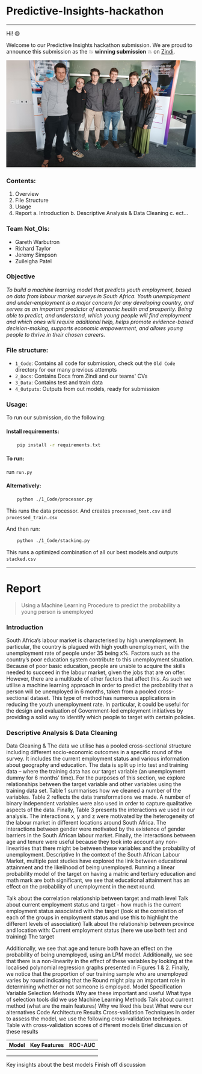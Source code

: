 # Predictive-Insights-hackathon

***

Hi! :smile: 

Welcome to our Predictive Insights hackathon submission. We are proud to announce this submission as the :boom: **winning submission** :boom: on [Zindi](https://zindi.africa/competitions/predictive-insights-youth-income-prediction-challenge).

![Team Photo](teamphoto.jpeg)

### Contents:

  1. Overview
  2. File Structure
  3. Usage
  4. Report
    a. Introduction
    b. Descriptive Analysis & Data Cleaning
    c. ect...
    

### Team Not_Ols:

 - Gareth Warbutron
 - Richard Taylor
 - Jeremy Simpson 
 - Zuileigha Patel

### Objective

*To build a machine learning model that predicts youth employment, based on data from labour market surveys in South Africa. Youth unemployment and under-employment is a major concern for any developing country, and serves as an important predictor of economic health and prosperity. Being able to predict, and understand, which young people will find employment and which ones will require additional help, helps promote evidence-based decision-making, supports economic empowerment, and allows young people to thrive in their chosen careers.*

### File structure:

 - `1_Code`:     Contains all code for submission, check out the `Old Code` directory for our many previous attempts
 - `2_Docs`:     Contains Docs from Zindi and our teams' CVs
 - `3_Data`:     Contains test and train data
 - `4_Outputs`:  Outputs from out models, ready for submission

### Usage:

To run our submission, do the following: 

#### Install requirements:
```bash
    pip install -r requirements.txt
```
#### To run:

 run  `run.py`

#### Alternatively:
```bash
    python ./1_Code/processor.py
```
This runs the data processor. And creates `processed_test.csv` and `processed_train.csv`

And then run:
```bash
    python ./1_Code/stacking.py
```
This runs a optimized combination of all our best models and outputs `stacked.csv`

***

# Report

> Using a Machine Learning Procedure to predict the probability a young person is unemployed

### Introduction

South Africa’s labour market is characterised by high unemployment. In particular, the country is plagued with high youth unemployment, with the unemployment rate of people under 35 being x%. Factors such as the country’s poor education system contribute to this unemployment situation. Because of poor basic education, people are unable to acquire the skills needed to succeed in the labour market, given the jobs that are on offer. However, there are a multitude of other factors that affect this. As such we utilise a machine learning approach in order to predict the probability that a person will be unemployed in 6 months, taken from a pooled cross-sectional dataset. This type of method has numerous applications in reducing the youth unemployment rate. In particular, it could be useful for the design and evaluation of Government-led employment initiatives by providing a solid way to identify which people to target with certain policies. 

### Descriptive Analysis & Data Cleaning

Data Cleaning & 
The data we utilise has a pooled cross-sectional structure including different socio-economic outcomes in a specific round of the survey. It includes the current employment status and various information about geography and education. The data is split up into test and training data – where the training data has our target variable (an unemployment dummy for 6 months’ time). For the purposes of this section, we explore relationships between the target variable and other variables using the training data set.
Table 1 summarises how we cleaned a number of the variables. Table 2 reflects the data transformations we made. A number of binary independent variables were also used in order to capture qualitative aspects of the data. Finally, Table 3 presents the interactions we used in our analysis. The interactions x, y and z were motivated by the heterogeneity of the labour market in different locations around South Africa. The interactions between gender were motivated by the existence of gender barriers in the South African labour market. Finally, the interactions between age and tenure were useful because they took into account any non-linearities that there might be between these variables and the probability of unemployment.
Descriptive
In the context of the South African Labour Market, multiple past studies have explored the link between educational attainment and the likelihood of being unemployed. Running a linear probability model of the target on having a matric and tertiary education and math mark are both significant, we see that educational attainment has an effect on the probability of unemployment in the next round. 

Talk about the correlation relationship between target and math level
Talk about current employment status and target - how much is the current employment status associated with the target (look at the correlation of each of the groups in employment status and use this to highlight the different levels of association)
Talk about the relationship between province and location with:
Current employment status (here we use both test and training)
The target

Additionally, we see that age and tenure both have an effect on the probability of being unemployed, using an LPM model. Additionally, we see that there is a non-linearity in the effect of these variables by looking at the localised polynomial regression graphs presented in Figures 1 & 2. 
Finally, we notice that the proportion of our training sample who are unemployed varies by round indicating that the Round might play an important role in determining whether or not someone is employed.
Model Specification
Variable Selection Methods
Why are these important and useful
What type of selection tools did we use
Machine Learning Methods
Talk about current method (what are the main features)
Why we liked this best
What were our alternatives 
Code Architecture 
Results
Cross-validation Techniques
In order to assess the model, we use the following cross-validation techniques.
Table with cross-validation scores of different models
Brief discussion of these results


| Model | Key Features | ROC-AUC |
|---------|---------|---------|
|  | | |
| | | |
| | | |

Key insights about the best models
Finish off discussion

